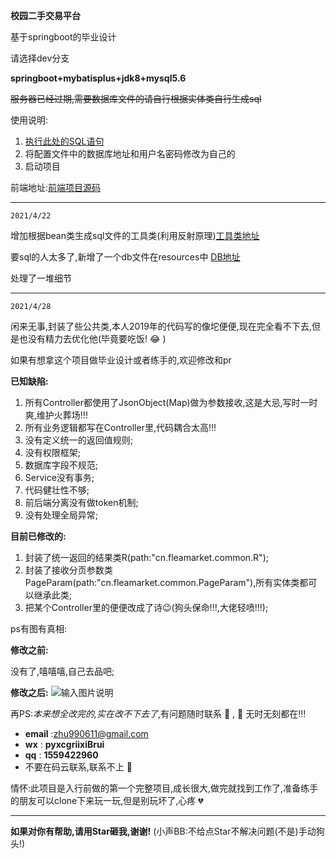 **校园二手交易平台**

基于springboot的毕业设计

请选择dev分支

**springboot+mybatisplus+jdk8+mysql5.6**

<s>服务器已经过期,需要数据库文件的请自行根据实体类自行生成sql</s>

使用说明:

1. [执行此处的SQL语句](https://gitee.com/zhuliyou/FleaMarket/blob/master/src/main/resources/db/face.sql)
2. 将配置文件中的数据库地址和用户名密码修改为自己的
3. 启动项目

前端地址:[前端项目源码](https://gitee.com/zhuliyou/campu)

-----------------------------------------------
`2021/4/22`

增加根据bean类生成sql文件的工具类(利用反射原理)[工具类地址](https://gitee.com/zhuliyou/FleaMarket/blob/dev/src/main/java/cn/fleamarket/utils/GenerateSqlToBean.java)

要sql的人太多了,新增了一个db文件在resources中 [DB地址](https://gitee.com/zhuliyou/FleaMarket/blob/master/src/main/resources/db/face.sql)

处理了一堆细节


--------------------------------------------
`2021/4/28`

闲来无事,封装了些公共类,本人2019年的代码写的像坨便便,现在完全看不下去,但是也没有精力去优化他(毕竟要吃饭! :joy: )

如果有想拿这个项目做毕业设计或者练手的,欢迎修改和pr

 **已知缺陷:** 

1. 所有Controller都使用了JsonObject(Map)做为参数接收,这是大忌,写时一时爽,维护火葬场!!!
1. 所有业务逻辑都写在Controller里,代码耦合太高!!!
1. 没有定义统一的返回值规则;
1. 没有权限框架;
1. 数据库字段不规范;
1. Service没有事务;
1. 代码健壮性不够;
1. 前后端分离没有做token机制;
1. 没有处理全局异常;
 
 **目前已修改的:** 

1. 封装了统一返回的结果类R(path:"cn.fleamarket.common.R");
1. 封装了接收分页参数类PageParam(path:"cn.fleamarket.common.PageParam"),所有实体类都可以继承此类;
1. 把某个Controller里的便便改成了诗😉(狗头保命!!!,大佬轻喷!!!);

ps有图有真相:

**修改之前:**

没有了,嘻嘻嘻,自己去品吧;

**修改之后:**
![输入图片说明](https://images.gitee.com/uploads/images/2021/0428/180055_5926d6df_5074282.png "1619603948.png")

再PS:*本来想全改完的,实在改不下去了*,有问题随时联系 :older_man: , :older_man: 无时无刻都在!!!

-  **email** :zhu990611@gmail.com
-  **wx** : **pyxcgriixiBrui** 
-  **qq** : **1559422960** 
-  不要在码云联系,联系不上 :older_man: 

情怀:此项目是入行前做的第一个完整项目,成长很大,做完就找到工作了,准备练手的朋友可以clone下来玩一玩,但是别玩坏了,心疼 :broken_heart: 

----------------------------------------------------------------------







 **如果对你有帮助,请用Star砸我,谢谢!** (小声BB:不给点Star不解决问题(不是)手动狗头!)

